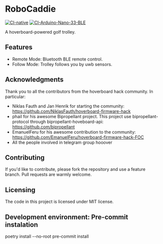 # RoboCaddie

[![CI-native](https://github.com/minayaserrano/robo-caddie/actions/workflows/ci-native.yml/badge.svg)](https://github.com/minayaserrano/robo-caddie/actions/workflows/ci-native.yml)
[![CI-Arduino-Nano-33-BLE](https://github.com/minayaserrano/robo-caddie/actions/workflows/ci-arduino-nano-33-ble.yml/badge.svg)](https://github.com/minayaserrano/robo-caddie/actions/workflows/ci-arduino-nano-33-ble.yml)

A hoverboard-powered golf trolley.

## Features

- Remote Mode: Bluetooth BLE remote control.
- Follow Mode: Trolley follows you by uwb sensors.

## Acknowledgments

Thank you to all the contributors from the hoverboard hack community. In particular:

- Niklas Fauth and Jan Henrik for starting the community: https://github.com/NiklasFauth/hoverboard-firmware-hack
- phail for his awesome Bipropellant project. This project use bipropellant-protocol through bipropellant-hoveboard-api: https://github.com/bipropellant
- EmanuelFeru for his awesome contribution to the community: https://github.com/EmanuelFeru/hoverboard-firmware-hack-FOC
- All the people involved in telegram group hooover

## Contributing

If you'd like to contribute, please fork the repository and use a feature branch. Pull requests are warmly welcome.

## Licensing

The code in this project is licensed under MIT license.

## Development environment: Pre-commit instalation
poetry install --no-root
pre-commit install
